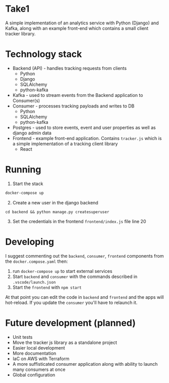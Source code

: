 # Take1
A simple implementation of an analytics service with Python (Django) and Kafka, along with an example front-end which contains a small client tracker library.

# Technology stack
- Backend (API) - handles tracking requests from clients
  - Python
  - Django
  - SQLAlchemy
  - python-kafka
- Kafka - used to stream events from the Backend application to Consumer(s)
- Consumer - processes tracking payloads and writes to DB
  - Python
  - SQLAlchemy
  - python-kafka
- Postgres - used to store events, event and user properties as well as django admin data
- Frontend - example front-end application. Contains `tracker.js` which is a simple implementation of a tracking client library
  - React

# Running
1. Start the stack
```bash
docker-compose up
```
2. Create a new user in the django backend
```base
cd backend && python manage.py createsuperuser
```
3. Set the credentials in the frontend `frontend/index.js` file line 20

# Developing
I suggest commenting out the `backend`, `consumer`, `frontend` components from the `docker.compose.yaml` then:
1. run `docker-compose up` to start external services
2. Start `backend` and `consumer` with the commands described in `.vscode/launch.json`
3. Start the `frontend` with `npm start`

At that point you can edit the code in `backend` and `frontend` and the apps will hot-reload. If you update the `consumer` you'll have to relaunch it.

# Future development (planned)
- Unit tests
- Move the tracker js library as a standalone project
- Easier local development
- More documentation
- IaC on AWS with Terraform
- A more suffisticated consumer application along with ability to launch many consumers at once
- Global configuration